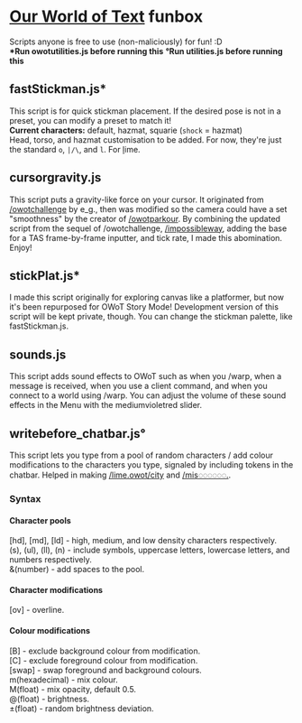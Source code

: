 # [Our World of Text](https://owot.me) funbox
Scripts anyone is free to use (non-maliciously) for fun! :D  
**\*Run owotutilities.js before running this**
**°Run utilities.js before running this**
## fastStickman.js*
This script is for quick stickman placement. If the desired pose is not in a preset, you can modify a preset to match it!  
**Current characters:** default, hazmat, squarie (`shock` = hazmat)  
Head, torso, and hazmat customisation to be added. For now, they're just the standard `o`, `|/\`, and `l`. For <ins>l</ins>ime.
## cursorgravity.js
This script puts a gravity-like force on your cursor. It originated from [/owotchallenge](https://owot.me/owotchallenge) by e_g., then was modified so the camera could have a set "smoothness" by the creator of [/owotparkour](https://owot.me/owotparkour). By combining the updated script from the sequel of /owotchallenge, [/impossibleway](https://owot.me/impossibleway), adding the base for a TAS frame-by-frame inputter, and tick rate, I made this abomination. Enjoy!
## stickPlat.js*
I made this script originally for exploring canvas like a platformer, but now it's been repurposed for OWoT Story Mode! Development version of this script will be kept private, though.
You can change the stickman palette, like fastStickman.js.
## sounds.js
This script adds sound effects to OWoT such as when you \/warp, when a message is received, when you use a client command, and when you connect to a world using \/warp.
You can adjust the volume of these sound effects in the Menu with the mediumvioletred slider.
## writebefore_chatbar.js°
This script lets you type from a pool of random characters / add colour modifications to the characters you type, signaled by including tokens in the chatbar. Helped in making [/lime.owot/city](https://owot.me/lime.owot/city) and [/mis◌◌◌◌◌◌.](https://github.com/LimeSlime888/mis------.).
### Syntax
#### Character pools
\[hd\], \[md\], \[ld\] - high, medium, and low density characters respectively.  
(s), (ul), (ll), (n) - include symbols, uppercase letters, lowercase letters, and numbers respectively.  
&(number) - add spaces to the pool.
#### Character modifications
\[ov\] - overline.
#### Colour modifications
\[B\] - exclude background colour from modification.  
\[C\] - exclude foreground colour from modification.  
\[swap\] - swap foreground and background colours.  
m(hexadecimal) - mix colour.  
M(float) - mix opacity, default 0.5.  
@(float) - brightness.  
±(float) - random brightness deviation.
